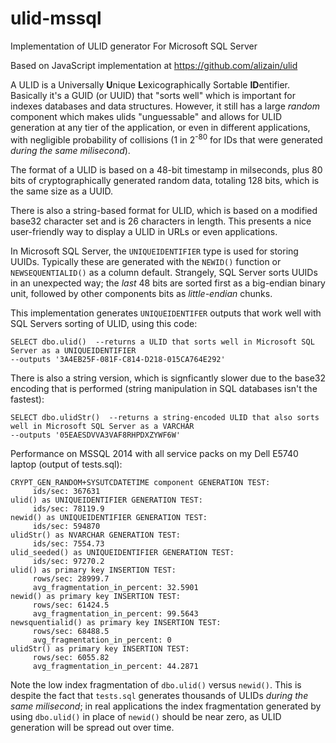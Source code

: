 # ulid-mssql
Implementation of ULID generator For Microsoft SQL Server

Based on JavaScript implementation at https://github.com/alizain/ulid

A ULID is a Universally **U**nique **L**exicographically Sortable **ID**entifier. Basically it's a GUID (or UUID) that "sorts well" which is important for indexes databases and data structures. However, it still has a large _random_ component which makes ulids "unguessable" and allows for ULID generation at any tier of the application, or even in different applications, with negligible probability of collisions (1 in 2<sup>-80</sup> for IDs that were generated _during the same milisecond_).

The format of a ULID is based on a 48-bit timestamp in milseconds, plus 80 bits of cryptographically generated random data, totaling 128 bits, which is the same size as a UUID.

There is also a string-based format for ULID, which is based on a modified base32 character set and is 26 characters in length. This presents a nice user-friendly way to display a ULID in URLs or even applications.

In Microsoft SQL Server, the `UNIQUEIDENTIFIER` type is used for storing UUIDs. Typically these are generated with the `NEWID()` function or `NEWSEQUENTIALID()` as a column default. Strangely, SQL Server sorts UUIDs in an unexpected way; the _last_ 48 bits are sorted first as a big-endian binary unit, followed by other components bits as _little-endian_ chunks.

This implementation generates `UNIQUEIDENTIFER` outputs that work well with SQL Servers sorting of ULID, using this code:
```
SELECT dbo.ulid()  --returns a ULID that sorts well in Microsoft SQL Server as a UNIQUEIDENTIFIER
--outputs '3A4EB25F-081F-C814-D218-015CA764E292'
```
There is also a string version, which is signficantly slower due to the base32 encoding that is performed (string manipulation in SQL databases isn't the fastest):
```
SELECT dbo.ulidStr()  --returns a string-encoded ULID that also sorts well in Microsoft SQL Server as a VARCHAR
--outputs '05EAESDVVA3VAF8RHPDXZYWF6W'
```
Performance on MSSQL 2014 with all service packs on my Dell E5740 laptop (output of tests.sql):
```
CRYPT_GEN_RANDOM+SYSUTCDATETIME component GENERATION TEST: 
     ids/sec: 367631
ulid() as UNIQUEIDENTIFIER GENERATION TEST: 
     ids/sec: 78119.9
newid() as UNIQUEIDENTIFIER GENERATION TEST: 
     ids/sec: 594870
ulidStr() as NVARCHAR GENERATION TEST: 
     ids/sec: 7554.73
ulid_seeded() as UNIQUEIDENTIFIER GENERATION TEST: 
     ids/sec: 97270.2
ulid() as primary key INSERTION TEST: 
     rows/sec: 28999.7
     avg_fragmentation_in_percent: 32.5901
newid() as primary key INSERTION TEST: 
     rows/sec: 61424.5
     avg_fragmentation_in_percent: 99.5643
newsquentialid() as primary key INSERTION TEST: 
     rows/sec: 68488.5
     avg_fragmentation_in_percent: 0
ulidStr() as primary key INSERTION TEST: 
     rows/sec: 6055.82
     avg_fragmentation_in_percent: 44.2871
```
Note the low index fragmentation of `dbo.ulid()` versus `newid()`. This is despite the fact that `tests.sql` generates thousands of ULIDs _during the same milisecond_; in real applications the index fragmentation generated by using `dbo.ulid()` in place of `newid()` should be near zero, as ULID generation will be spread out over time.
